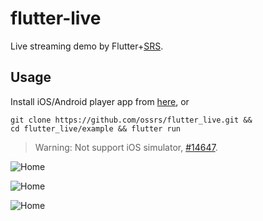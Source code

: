 # flutter-live

Live streaming demo by Flutter+[SRS](https://github.com/ossrs/srs).

## Usage

Install iOS/Android player app from [here](https://ossrs.net), or

```
git clone https://github.com/ossrs/flutter_live.git &&
cd flutter_live/example && flutter run
```

> Warning: Not support iOS simulator, [#14647](https://github.com/flutter/flutter/issues/14647).

![Home](https://ossrs.net/srs.release/images/01-home-02.jpg)

![Home](https://ossrs.net/srs.release/images/02-show-01.jpg)

![Home](https://ossrs.net/srs.release/images/03-realtime.jpg)

